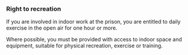 ###  Right to recreation

If you are involved in indoor work at the prison, you are entitled to daily
exercise in the open air for one hour or more.

Where possible, you must be provided with access to indoor space and
equipment, suitable for physical recreation, exercise or training.
